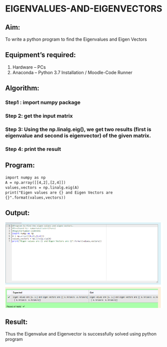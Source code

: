 # EIGENVALUES-AND-EIGENVECTORS
## Aim:
To write a python program to find the Eigenvalues and Eigen Vectors
## Equipment’s required:
1. 	Hardware – PCs
2. 	Anaconda – Python 3.7 Installation / Moodle-Code Runner
## Algorithm:
### Step1 : import numpy package
### Step 2: get the input matrix
### Step 3: Using the np.linalg.eig(),  we get two results (first is eigenvalue and second is eigenvector) of the given matrix.
### Step 4: print the result

## Program:
```
import numpy as np
A = np.array([[4,2],[2,4]])
values,vectors = np.linalg.eig(A)
print("Eigen values are {} and Eigen Vectors are {}".format(values,vectors))
```

## Output:
![output](.//eigenvaluesvectorsoutput.png)
## Result:
Thus the Eigenvalue and Eigenvector is successfully solved using python program
